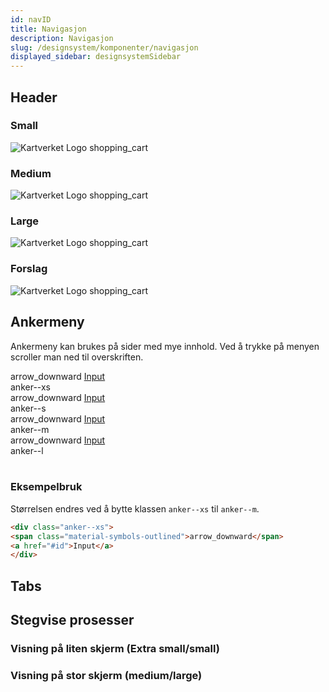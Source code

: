 ```yaml
---
id: navID
title: Navigasjon
description: Navigasjon
slug: /designsystem/komponenter/navigasjon
displayed_sidebar: designsystemSidebar
---
```


## Header

### Small
<nav class="header--s">
<img src="../../img/logo/KV_S.svg" alt="Kartverket Logo"/>
<span class="material-symbols-outlined">shopping_cart</span>
</nav>

### Medium
<nav class="header--m">
<img src="../../img/logo/KV_M.svg" alt="Kartverket Logo"/>
<span class="material-symbols-outlined">shopping_cart</span>
</nav>

### Large
<nav class="header--l">
<img src="../../img/logo/KV_L.svg" alt="Kartverket Logo"/>
<span class="material-symbols-outlined">shopping_cart</span>
</nav>

### Forslag
<nav class="header--f">
<img src="../../img/logo/KV_M.svg" alt="Kartverket Logo"/>
<span class="material-symbols-outlined">shopping_cart</span>
</nav>

## Ankermeny
Ankermeny kan brukes på sider med mye innhold. Ved å trykke på menyen scroller man ned til overskriften.

<div class="nav__box">
    <div class="nav__box__item">
        <div class="nav__box__container">
                <div class="anker--xs">
                <span class="material-symbols-outlined material-symbols-outlined--xs">arrow_downward</span>
                <a href="#id" class="heading heading__h3--xs">Input</a>
                </div>
        </div>
        <div class="nav__box__desc">anker--xs</div>
    </div>
 <div class="nav__box__item">
        <div class="nav__box__container">
                <div class="anker--s">
                <span class="material-symbols-outlined">arrow_downward</span>
                <a href="#id" class="heading heading__h3--sm">Input</a>
                </div>
        </div>
        <div class="nav__box__desc">anker--s</div>
    </div>
 <div class="nav__box__item">
        <div class="nav__box__container">
                <div class="anker--m">
                <span class="material-symbols-outlined">arrow_downward</span>
                <a href="#id" class="heading heading__h3--sm">Input</a>
                </div>
        </div>
        <div class="nav__box__desc">anker--m</div>
    </div>
 <div class="nav__box__item">
        <div class="nav__box__container">
                <div class="anker--l">
                <span class="material-symbols-outlined">arrow_downward</span>
                <a href="#id" class="heading heading__h3--l">Input</a>
                </div>
        </div>
        <div class="nav__box__desc">anker--l</div>
    </div>
</div>

<br/>

### Eksempelbruk

Størrelsen endres ved å bytte klassen <code>anker--xs</code> til <code>anker--m</code>.

```markdown
<div class="anker--xs">
<span class="material-symbols-outlined">arrow_downward</span>
<a href="#id">Input</a>
</div>
```


## Tabs



## Stegvise prosesser

### Visning på liten skjerm (Extra small/small)



### Visning på stor skjerm (medium/large)

